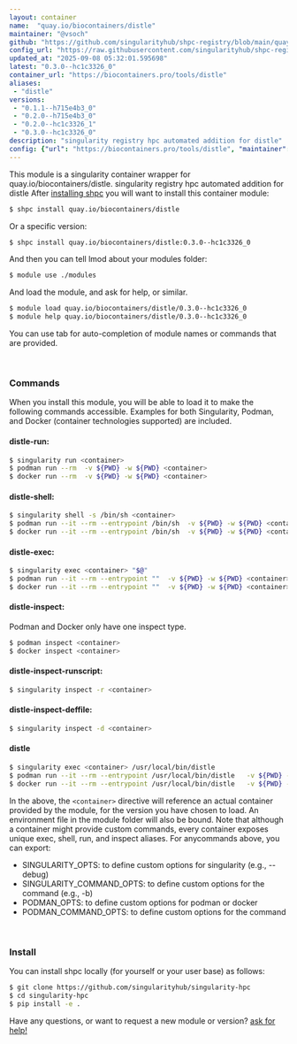 ```yaml
---
layout: container
name:  "quay.io/biocontainers/distle"
maintainer: "@vsoch"
github: "https://github.com/singularityhub/shpc-registry/blob/main/quay.io/biocontainers/distle/container.yaml"
config_url: "https://raw.githubusercontent.com/singularityhub/shpc-registry/main/quay.io/biocontainers/distle/container.yaml"
updated_at: "2025-09-08 05:32:01.595698"
latest: "0.3.0--hc1c3326_0"
container_url: "https://biocontainers.pro/tools/distle"
aliases:
 - "distle"
versions:
 - "0.1.1--h715e4b3_0"
 - "0.2.0--h715e4b3_0"
 - "0.2.0--hc1c3326_1"
 - "0.3.0--hc1c3326_0"
description: "singularity registry hpc automated addition for distle"
config: {"url": "https://biocontainers.pro/tools/distle", "maintainer": "@vsoch", "description": "singularity registry hpc automated addition for distle", "latest": {"0.3.0--hc1c3326_0": "sha256:82d7b5b9d638b0d8a5e3fc5c0662b5a9fd74ddefda08a4341af02314fd31d10e"}, "tags": {"0.1.1--h715e4b3_0": "sha256:fce3265ad2cf19ab763f7977fee346f00773be059a2a39ce92fab41c5e7b6609", "0.2.0--h715e4b3_0": "sha256:75ca15253b5d794bda033f3a00a1763c662314bb2487d6e35acb588574bc2afc", "0.2.0--hc1c3326_1": "sha256:2a79b312e2190ade7a41af5ba7172546de1b8a8ae635c5d5b63da675898e709c", "0.3.0--hc1c3326_0": "sha256:82d7b5b9d638b0d8a5e3fc5c0662b5a9fd74ddefda08a4341af02314fd31d10e"}, "docker": "quay.io/biocontainers/distle", "aliases": {"distle": "/usr/local/bin/distle"}}
---
```


This module is a singularity container wrapper for quay.io/biocontainers/distle.
singularity registry hpc automated addition for distle
After [installing shpc](#install) you will want to install this container module:


```bash
$ shpc install quay.io/biocontainers/distle
```

Or a specific version:

```bash
$ shpc install quay.io/biocontainers/distle:0.3.0--hc1c3326_0
```

And then you can tell lmod about your modules folder:

```bash
$ module use ./modules
```

And load the module, and ask for help, or similar.

```bash
$ module load quay.io/biocontainers/distle/0.3.0--hc1c3326_0
$ module help quay.io/biocontainers/distle/0.3.0--hc1c3326_0
```

You can use tab for auto-completion of module names or commands that are provided.

<br>

### Commands

When you install this module, you will be able to load it to make the following commands accessible.
Examples for both Singularity, Podman, and Docker (container technologies supported) are included.

#### distle-run:

```bash
$ singularity run <container>
$ podman run --rm  -v ${PWD} -w ${PWD} <container>
$ docker run --rm  -v ${PWD} -w ${PWD} <container>
```

#### distle-shell:

```bash
$ singularity shell -s /bin/sh <container>
$ podman run --it --rm --entrypoint /bin/sh  -v ${PWD} -w ${PWD} <container>
$ docker run --it --rm --entrypoint /bin/sh  -v ${PWD} -w ${PWD} <container>
```

#### distle-exec:

```bash
$ singularity exec <container> "$@"
$ podman run --it --rm --entrypoint ""  -v ${PWD} -w ${PWD} <container> "$@"
$ docker run --it --rm --entrypoint ""  -v ${PWD} -w ${PWD} <container> "$@"
```

#### distle-inspect:

Podman and Docker only have one inspect type.

```bash
$ podman inspect <container>
$ docker inspect <container>
```

#### distle-inspect-runscript:

```bash
$ singularity inspect -r <container>
```

#### distle-inspect-deffile:

```bash
$ singularity inspect -d <container>
```


#### distle

```bash
$ singularity exec <container> /usr/local/bin/distle
$ podman run --it --rm --entrypoint /usr/local/bin/distle   -v ${PWD} -w ${PWD} <container> -c " $@"
$ docker run --it --rm --entrypoint /usr/local/bin/distle   -v ${PWD} -w ${PWD} <container> -c " $@"
```



In the above, the `<container>` directive will reference an actual container provided
by the module, for the version you have chosen to load. An environment file in the
module folder will also be bound. Note that although a container
might provide custom commands, every container exposes unique exec, shell, run, and
inspect aliases. For anycommands above, you can export:

 - SINGULARITY_OPTS: to define custom options for singularity (e.g., --debug)
 - SINGULARITY_COMMAND_OPTS: to define custom options for the command (e.g., -b)
 - PODMAN_OPTS: to define custom options for podman or docker
 - PODMAN_COMMAND_OPTS: to define custom options for the command

<br>

### Install

You can install shpc locally (for yourself or your user base) as follows:

```bash
$ git clone https://github.com/singularityhub/singularity-hpc
$ cd singularity-hpc
$ pip install -e .
```

Have any questions, or want to request a new module or version? [ask for help!](https://github.com/singularityhub/singularity-hpc/issues)
